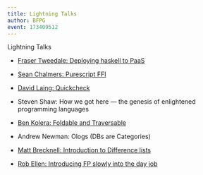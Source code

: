 ```yaml
---
title: Lightning Talks
author: BFPG
event: 173409512
---
```


Lightning Talks

- [Fraser Tweedale: Deploying haskell to PaaS](https://vimeo.com/107048632)

- [Sean Chalmers: Purescript FFI](https://vimeo.com/107030684)

- [David Laing: Quickcheck](https://vimeo.com/107026152)

- Steven Shaw: How we got here — the genesis of enlightened programming languages

- [Ben Kolera: Foldable and Traversable](https://vimeo.com/107035385)

- Andrew Newman: Ologs (DBs are Categories)

- [Matt Brecknell: Introduction to Difference lists](https://vimeo.com/107040097)

- [Rob Ellen: Introducing FP slowly into the day job](https://vimeo.com/107048631)


